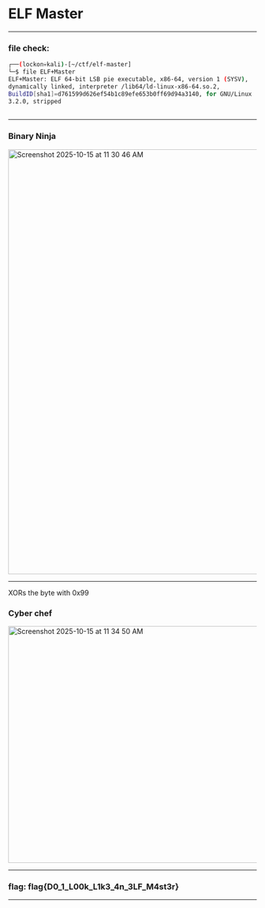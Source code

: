 # ELF Master

---

### file check:

```bash
┌──(lockon💀kali)-[~/ctf/elf-master]
└─$ file ELF+Master 
ELF+Master: ELF 64-bit LSB pie executable, x86-64, version 1 (SYSV), 
dynamically linked, interpreter /lib64/ld-linux-x86-64.so.2, 
BuildID[sha1]=d761599d626ef54b1c89efe653b0ff69d94a3140, for GNU/Linux 
3.2.0, stripped
                              
```

---

### Binary Ninja

<img width="1440" height="861" alt="Screenshot 2025-10-15 at 11 30 46 AM" src="https://github.com/user-attachments/assets/3174fb27-1f0e-4b60-97dd-858e395c299b" />

---

XORs the byte with 0x99

### Cyber chef

<img width="1041" height="480" alt="Screenshot 2025-10-15 at 11 34 50 AM" src="https://github.com/user-attachments/assets/9d2bb485-4c2d-4f13-9221-68c9865cf0e9" />

---

### flag: flag{D0_1_L00k_L1k3_4n_3LF_M4st3r}

---
